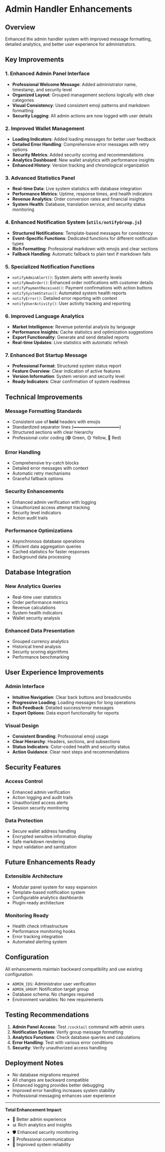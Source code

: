 # Admin Handler Enhancements

## Overview
Enhanced the admin handler system with improved message formatting, detailed analytics, and better user experience for administrators.

## Key Improvements

### 1. Enhanced Admin Panel Interface
- **Professional Welcome Message**: Added administrator name, timestamp, and security level
- **Organized Layout**: Grouped management sections logically with clear categories
- **Visual Consistency**: Used consistent emoji patterns and markdown formatting
- **Security Logging**: All admin actions are now logged with user details

### 2. Improved Wallet Management
- **Loading Indicators**: Added loading messages for better user feedback
- **Detailed Error Handling**: Comprehensive error messages with retry options
- **Security Metrics**: Added security scoring and recommendations
- **Analytics Dashboard**: New wallet analytics with performance insights
- **Enhanced History**: Version tracking and chronological organization

### 3. Advanced Statistics Panel
- **Real-time Data**: Live system statistics with database integration
- **Performance Metrics**: Uptime, response times, and health indicators
- **Revenue Analytics**: Order conversion rates and financial insights
- **System Health**: Database, translation service, and security status monitoring

### 4. Enhanced Notification System (`utils/notifyGroup.js`)
- **Structured Notifications**: Template-based messages for consistency
- **Event-Specific Functions**: Dedicated functions for different notification types
- **Rich Formatting**: Professional markdown with emojis and clear sections
- **Fallback Handling**: Automatic fallback to plain text if markdown fails

### 5. Specialized Notification Functions
- `notifyAdminAlert()`: System alerts with severity levels
- `notifyNewOrder()`: Enhanced order notifications with customer details
- `notifyPaymentReceived()`: Payment confirmations with action buttons
- `notifySystemStatus()`: Automated system health reports
- `notifyError()`: Detailed error reporting with context
- `notifyUserActivity()`: User activity tracking and reporting

### 6. Improved Language Analytics
- **Market Intelligence**: Revenue potential analysis by language
- **Performance Insights**: Cache statistics and optimization suggestions
- **Export Functionality**: Generate and send detailed reports
- **Real-time Updates**: Live statistics with automatic refresh

### 7. Enhanced Bot Startup Message
- **Professional Format**: Structured system status report
- **Feature Overview**: Clear indication of active features
- **Version Information**: System version and security level
- **Ready Indicators**: Clear confirmation of system readiness

## Technical Improvements

### Message Formatting Standards
- Consistent use of **bold** headers with emojis
- Standardized separator lines (`━━━━━━━━━━━━━━━━━━━━━`)
- Structured sections with clear hierarchy
- Professional color coding (🟢 Green, 🟡 Yellow, 🔴 Red)

### Error Handling
- Comprehensive try-catch blocks
- Detailed error messages with context
- Automatic retry mechanisms
- Graceful fallback options

### Security Enhancements
- Enhanced admin verification with logging
- Unauthorized access attempt tracking
- Security level indicators
- Action audit trails

### Performance Optimizations
- Asynchronous database operations
- Efficient data aggregation queries
- Cached statistics for faster responses
- Background data processing

## Database Integration

### New Analytics Queries
- Real-time user statistics
- Order performance metrics
- Revenue calculations
- System health indicators
- Wallet security analysis

### Enhanced Data Presentation
- Grouped currency analytics
- Historical trend analysis
- Security scoring algorithms
- Performance benchmarking

## User Experience Improvements

### Admin Interface
- **Intuitive Navigation**: Clear back buttons and breadcrumbs
- **Progressive Loading**: Loading messages for long operations
- **Rich Feedback**: Detailed success/error messages
- **Export Options**: Data export functionality for reports

### Visual Design
- **Consistent Branding**: Professional emoji usage
- **Clear Hierarchy**: Headers, sections, and subsections
- **Status Indicators**: Color-coded health and security status
- **Action Guidance**: Clear next steps and recommendations

## Security Features

### Access Control
- Enhanced admin verification
- Action logging and audit trails
- Unauthorized access alerts
- Session security monitoring

### Data Protection
- Secure wallet address handling
- Encrypted sensitive information display
- Safe markdown rendering
- Input validation and sanitization

## Future Enhancements Ready

### Extensible Architecture
- Modular panel system for easy expansion
- Template-based notification system
- Configurable analytics dashboards
- Plugin-ready architecture

### Monitoring Ready
- Health check infrastructure
- Performance monitoring hooks
- Error tracking integration
- Automated alerting system

## Configuration

All enhancements maintain backward compatibility and use existing configuration:
- `ADMIN_IDS`: Administrator user verification
- `ADMIN_GROUP`: Notification target group
- Database schema: No changes required
- Environment variables: No new requirements

## Testing Recommendations

1. **Admin Panel Access**: Test `/cocktail` command with admin users
2. **Notification System**: Verify group message formatting
3. **Analytics Functions**: Check database queries and calculations
4. **Error Handling**: Test with various error conditions
5. **Security**: Verify unauthorized access handling

## Deployment Notes

- No database migrations required
- All changes are backward compatible
- Enhanced logging provides better debugging
- Improved error handling increases system stability
- Professional messaging enhances user experience

---

**Total Enhancement Impact**: 
- 🔧 Better admin experience
- 📊 Rich analytics and insights  
- 🛡️ Enhanced security monitoring
- 💬 Professional communication
- 🚀 Improved system reliability
